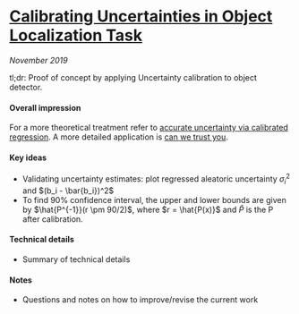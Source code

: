 # [Calibrating Uncertainties in Object Localization Task](https://arxiv.org/abs/1811.11210)

_November 2019_

tl;dr: Proof of concept by applying Uncertainty calibration to object detector. 

#### Overall impression
For a more theoretical treatment refer to [accurate uncertainty via calibrated regression](dl_regression_calib.md). A more detailed application is [can we trust you](towards_safe_ad_calib.md).

#### Key ideas
- Validating uncertainty estimates: plot regressed aleatoric uncertainty $\sigma_i^2$ and $(b_i - \bar{b_i})^2$
- To find 90% confidence interval, the upper and lower bounds are given by $\hat{P^{-1}}(r \pm 90/2)$, where $r = \hat{P(x)}$ and $\hat{P}$ is the P after calibration.

#### Technical details
- Summary of technical details

#### Notes
- Questions and notes on how to improve/revise the current work  

